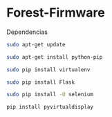Forest-Firmware
===============
Dependencias
```sh
sudo apt-get update
```
```sh
sudo apt-get install python-pip
```
```sh
sudo pip install virtualenv
```
```sh
sudo pip install Flask
```
```sh
sudo pip install -U selenium
```
```sh
pip install pyvirtualdisplay
```
